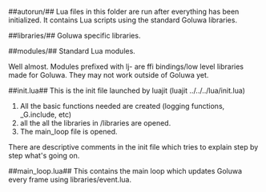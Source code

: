 ##autorun/##
Lua files in this folder are run after everything has been initialized. It contains Lua scripts using the standard Goluwa libraries.

##libraries/##
Goluwa specific libraries.

##modules/##
Standard Lua modules.

Well almost. Modules prefixed with lj- are ffi bindings/low level libraries made for Goluwa. They may not work outside of Goluwa yet.

##init.lua##
This is the init file launched by luajit (luajit ../../../lua/init.lua)

1. All the basic functions needed are created (logging functions, _G.include, etc) 
2. all the all the libraries in /libraries are opened. 
3. The main_loop file is opened.

There are descriptive comments in the init file which tries to explain step by step what's going on.

##main_loop.lua##
This contains the main loop which updates Goluwa every frame using libraries/event.lua.
